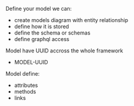 Define your model we can:
 - create models diagram with entity relationship
 - define how it is stored
 - define the schema or schemas
 - define graphql access

Model have UUID accross the whole framework
 - MODEL-UUID

Model define:
 - attributes
 - methods
 - links